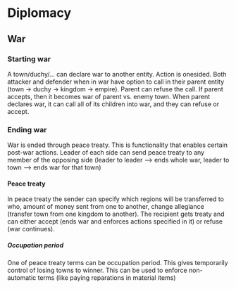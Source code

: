 # Diplomacy

## War

### Starting war

A town/duchy/... can declare war to another entity. Action is onesided. Both attacker and defender when in war have option to call in their parent entity (town -> duchy -> kingdom -> empire). Parent can refuse the call. If parent accepts, then it becomes war of parent vs. enemy town. When parent declares war, it can call all of its children into war, and they can refuse or accept.

### Ending war

War is ended through peace treaty. This is functionality that enables certain post-war actions. Leader of each side can send peace treaty to any member of the opposing side (leader to leader --> ends whole war, leader to town --> ends war for that town)

#### Peace treaty

In peace treaty the sender can specify which regions will be transferred to who, amount of money sent from one to another, change allegiance (transfer town from one kingdom to another). The recipient gets treaty and can either accept (ends war and enforces actions specified in it) or refuse (war continues).

##### Occupation period

One of peace treaty terms can be occupation period. This gives temporarily control of losing towns to winner. This can be used to enforce non-automatic terms (like paying reparations in material items)